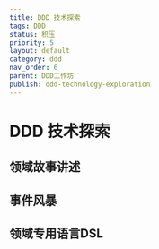 ```yaml
---
title: DDD 技术探索
tags: DDD
status: 积压
priority: 5
layout: default
category: ddd
nav_order: 6
parent: DDD工作坊
publish: ddd-technology-exploration
---
```


# DDD 技术探索

## 领域故事讲述

  

## 事件风暴

  

## 领域专用语言DSL